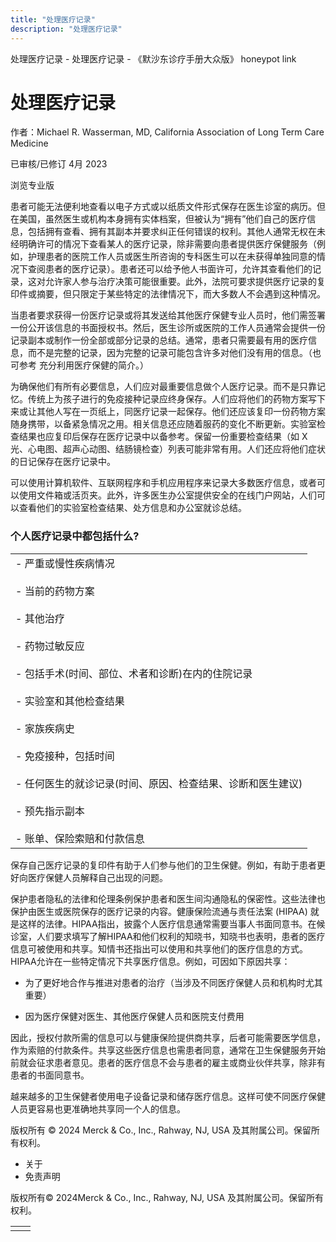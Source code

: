 ```yaml
---
title: "处理医疗记录"
description: "处理医疗记录"
---
```


﻿处理医疗记录 \- 处理医疗记录 \- 《默沙东诊疗手册大众版》 honeypot link

# 处理医疗记录

作者：Michael R. Wasserman, MD, California Association of Long Term Care Medicine

已审核/已修订 4月 2023

浏览专业版

患者可能无法便利地查看以电子方式或以纸质文件形式保存在医生诊室的病历。但在美国，虽然医生或机构本身拥有实体档案，但被认为“拥有”他们自己的医疗信息，包括拥有查看、拥有其副本并要求纠正任何错误的权利。其他人通常无权在未经明确许可的情况下查看某人的医疗记录，除非需要向患者提供医疗保健服务（例如，护理患者的医院工作人员或医生所咨询的专科医生可以在未获得单独同意的情况下查阅患者的医疗记录）。患者还可以给予他人书面许可，允许其查看他们的记录，这对允许家人参与治疗决策可能很重要。此外，法院可要求提供医疗记录的复印件或摘要，但只限定于某些特定的法律情况下，而大多数人不会遇到这种情况。

当患者要求获得一份医疗记录或将其发送给其他医疗保健专业人员时，他们需签署一份公开该信息的书面授权书。然后，医生诊所或医院的工作人员通常会提供一份记录副本或制作一份全部或部分记录的总结。通常，患者只需要最有用的医疗信息，而不是完整的记录，因为完整的记录可能包含许多对他们没有用的信息。（也可参考 充分利用医疗保健的简介。）

为确保他们有所有必要信息，人们应对最重要信息做个人医疗记录。而不是只靠记忆。传统上为孩子进行的免疫接种记录应终身保存。人们应将他们的药物方案写下来或让其他人写在一页纸上，同医疗记录一起保存。他们还应该复印一份药物方案随身携带，以备紧急情况之用。相关信息还应随着服药的变化不断更新。实验室检查结果也应复印后保存在医疗记录中以备参考。保留一份重要检查结果（如 X 光、心电图、超声心动图、结肠镜检查）列表可能非常有用。人们还应将他们症状的日记保存在医疗记录中。

可以使用计算机软件、互联网程序和手机应用程序来记录大多数医疗信息，或者可以使用文件箱或活页夹。此外，许多医生办公室提供安全的在线门户网站，人们可以查看他们的实验室检查结果、处方信息和办公室就诊总结。

### 个人医疗记录中都包括什么?

|     |
| --- |
| - 严重或慢性疾病情况<br>  <br>- 当前的药物方案<br>  <br>- 其他治疗<br>  <br>- 药物过敏反应<br>  <br>- 包括手术(时间、部位、术者和诊断)在内的住院记录<br>  <br>- 实验室和其他检查结果<br>  <br>- 家族疾病史<br>  <br>- 免疫接种，包括时间<br>  <br>- 任何医生的就诊记录(时间、原因、检查结果、诊断和医生建议)<br>  <br>- 预先指示副本<br>  <br>- 账单、保险索赔和付款信息 |

保存自己医疗记录的复印件有助于人们参与他们的卫生保健。例如，有助于患者更好向医疗保健人员解释自己出现的问题。

保护患者隐私的法律和伦理条例保护患者和医生间沟通隐私的保密性。这些法律也保护由医生或医院保存的医疗记录的内容。健康保险流通与责任法案 (HIPAA) 就是这样的法律。HIPAA指出，披露个人医疗信息通常需要当事人书面同意书。在候诊室，人们要求填写了解HIPAA和他们权利的知晓书，知晓书也表明，患者的医疗信息可被使用和共享。知情书还指出可以使用和共享他们的医疗信息的方式。HIPAA允许在一些特定情况下共享医疗信息。例如，可因如下原因共享：

- 为了更好地合作与推进对患者的治疗（当涉及不同医疗保健人员和机构时尤其重要）

- 因为医疗保健对医生、其他医疗保健人员和医院支付费用


因此，授权付款所需的信息可以与健康保险提供商共享，后者可能需要医学信息，作为索赔的付款条件。共享这些医疗信息也需患者同意，通常在卫生保健服务开始前就会征求患者意见。患者的医疗信息不会与患者的雇主或商业伙伴共享，除非有患者的书面同意书。

越来越多的卫生保健者使用电子设备记录和储存医疗信息。这样可使不同医疗保健人员更容易也更准确地共享同一个人的信息。



版权所有 © 2024
Merck & Co., Inc., Rahway, NJ, USA 及其附属公司。保留所有权利。

- 关于
- 免责声明

版权所有© 2024Merck & Co., Inc., Rahway, NJ, USA 及其附属公司。保留所有权利。

|     |     |
| --- | --- |
|  |  |
